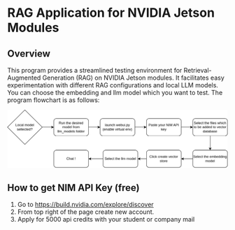 # RAG Application for NVIDIA Jetson Modules

## Overview
This program provides a streamlined testing environment for Retrieval-Augmented Generation (RAG) on NVIDIA Jetson modules. It facilitates easy experimentation with different RAG configurations and local LLM models. You can choose the embedding and llm model which you want to test. The program flowchart is as follows:

![Program Flowchart](./media/flowchart.jpg)

## How to get NIM API Key (free)
1. Go to https://build.nvidia.com/explore/discover
2. From top right of the page create new account.
3. Apply for 5000 api credits with your student or company mail